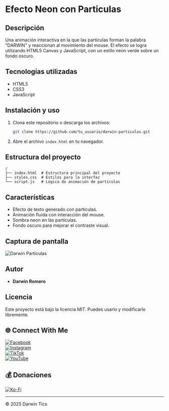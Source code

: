 # Efecto Neon con Particulas

## Descripción
Una animación interactiva en la que las partículas forman la palabra "DARWIN" y reaccionan al movimiento del mouse. El efecto se logra utilizando HTML5 Canvas y JavaScript, con un estilo neon verde sobre un fondo oscuro.

## Tecnologías utilizadas
- HTML5
- CSS3
- JavaScript

## Instalación y uso
1. Clona este repositorio o descarga los archivos:
   ```sh
   git clone https://github.com/tu_usuario/darwin-particulas.git
   ```
2. Abre el archivo `index.html` en tu navegador.

## Estructura del proyecto
```
/
├── index.html  # Estructura principal del proyecto
├── styles.css  # Estilos para la interfaz
└── script.js   # Lógica de animación de partículas
```

## Características
- Efecto de texto generado con partículas.
- Animación fluida con interacción del mouse.
- Sombra neon en las partículas.
- Fondo oscuro para mejorar el contraste visual.

## Captura de pantalla
![Darwin Partículas](https://via.placeholder.com/800x400.png?text=Darwin+Particulas)

## Autor
- **Darwin Romero**

## Licencia
Este proyecto está bajo la licencia MIT. Puedes usarlo y modificarlo libremente.

## 🌐 Connect With Me
[![Facebook](https://img.shields.io/badge/Facebook-%231877F2.svg?logo=Facebook&logoColor=white)](https://facebook.com/share/15ZGiukTXG/)  
[![Instagram](https://img.shields.io/badge/Instagram-%23E4405F.svg?logo=Instagram&logoColor=white)](https://www.instagram.com/darwintics)  
[![TikTok](https://img.shields.io/badge/TikTok-%23000000.svg?logo=TikTok&logoColor=white)](https://www.tiktok.com/@darwin.tic)  
[![YouTube](https://img.shields.io/badge/YouTube-%23FF0000.svg?logo=YouTube&logoColor=white)](https://youtube.com/@darwintics?si=HCU-OaItUkgAgoiG)  

## 💰 Donaciones
[![Ko-Fi](https://img.shields.io/badge/Ko--fi-F16061?style=for-the-badge&logo=ko-fi&logoColor=white)](https://ko-fi.com/darwintics)

---
© 2025 Darwin Tics

